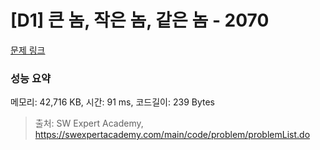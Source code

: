 # [D1] 큰 놈, 작은 놈, 같은 놈 - 2070 

[문제 링크](https://swexpertacademy.com/main/code/problem/problemDetail.do?contestProbId=AV5QQ6qqA40DFAUq) 

### 성능 요약

메모리: 42,716 KB, 시간: 91 ms, 코드길이: 239 Bytes



> 출처: SW Expert Academy, https://swexpertacademy.com/main/code/problem/problemList.do